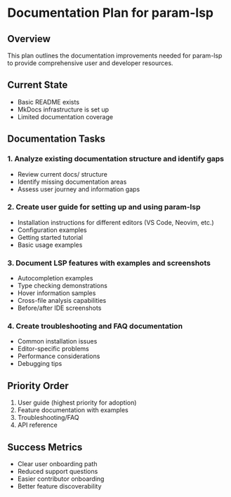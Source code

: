 # Documentation Plan for param-lsp

## Overview

This plan outlines the documentation improvements needed for param-lsp to provide comprehensive user and developer resources.

## Current State

- Basic README exists
- MkDocs infrastructure is set up
- Limited documentation coverage

## Documentation Tasks

### 1. Analyze existing documentation structure and identify gaps

- Review current docs/ structure
- Identify missing documentation areas
- Assess user journey and information gaps

### 2. Create user guide for setting up and using param-lsp

- Installation instructions for different editors (VS Code, Neovim, etc.)
- Configuration examples
- Getting started tutorial
- Basic usage examples

### 3. Document LSP features with examples and screenshots

- Autocompletion examples
- Type checking demonstrations
- Hover information samples
- Cross-file analysis capabilities
- Before/after IDE screenshots

### 4. Create troubleshooting and FAQ documentation

- Common installation issues
- Editor-specific problems
- Performance considerations
- Debugging tips

## Priority Order

1. User guide (highest priority for adoption)
2. Feature documentation with examples
3. Troubleshooting/FAQ
4. API reference

## Success Metrics

- Clear user onboarding path
- Reduced support questions
- Easier contributor onboarding
- Better feature discoverability
